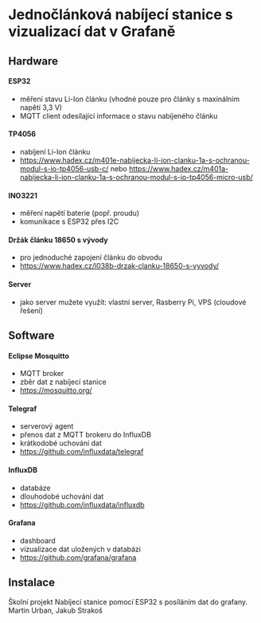 # Jednočlánková nabíjecí stanice s vizualizací dat v Grafaně

## Hardware
#### ESP32
- měření stavu Li-Ion článku (vhodné pouze pro články s maxinálním napětí 3,3 V)
- MQTT client odesílající informace o stavu nabíjeného článku

#### TP4056
- nabíjení Li-Ion článku
- https://www.hadex.cz/m401e-nabijecka-li-ion-clanku-1a-s-ochranou-modul-s-io-tp4056-usb-c/ nebo https://www.hadex.cz/m401a-nabijecka-li-ion-clanku-1a-s-ochranou-modul-s-io-tp4056-micro-usb/

#### INO3221
- měření napětí baterie (popř. proudu)
- komunikace s ESP32 přes I2C

#### Držák článku 18650 s vývody
- pro jednoduché zapojení článku do obvodu
- https://www.hadex.cz/l038b-drzak-clanku-18650-s-vyvody/

#### Server
- jako server mužete využít:  vlastní server, Rasberry Pi, VPS (cloudové řešení)

## Software

#### Eclipse Mosquitto
- MQTT broker
- zběr dat z nabíjecí stanice
- https://mosquitto.org/

#### Telegraf
- serverový agent
- přenos dat z MQTT brokeru do InfluxDB
- krátkodobé uchování dat
- https://github.com/influxdata/telegraf

#### InfluxDB
- databáze
- dlouhodobé uchování dat
- https://github.com/influxdata/influxdb

#### Grafana
- dashboard
- vizualizace dat uložených v databázi
- https://github.com/grafana/grafana

## Instalace

Školní projekt
Nabíjecí  stanice pomocí ESP32 s posíláním dat do grafany.
Martin Urban, Jakub Strakoš
